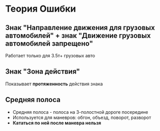 # Теория Ошибки

## Знак "Направление движения для грузовых автомобилей" + знак "Движение грузовых автомобилей запрещено"

Работает только для 3.5т+ грузовых авто

## Знак "Зона действия"

Показывает **протяженность** действия знака

## Средняя полоса 

- Средняя полоса - полоса на 3-полостной дороге посередине
- Используется для маневров: обгон, объезд, поворот, разворот
- **Кататься по ней после маневра нельзя**